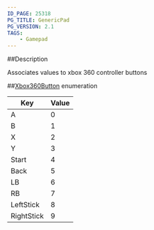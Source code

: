 ```yaml
---
ID_PAGE: 25318
PG_TITLE: GenericPad
PG_VERSION: 2.1
TAGS:
    - Gamepad
---
```

##Description

Associates values to xbox 360 controller buttons

##[Xbox360Button](/classes/2.2/Xbox360Button) enumeration

Key | Value
---|---
A | 0
B | 1
X | 2
Y | 3
Start | 4
Back | 5
LB | 6
RB | 7
LeftStick | 8
RightStick | 9


